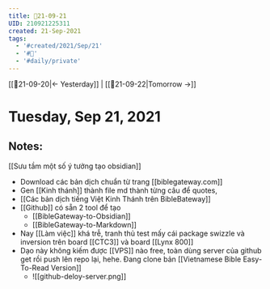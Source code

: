 ```yaml
---
title: 📝21-09-21
UID: 210921225311
created: 21-Sep-2021
tags:
  - '#created/2021/Sep/21'
  - '#📅'
  - '#daily/private'
---
```

[[📝21-09-20|<- Yesterday]] | [[📝21-09-22|Tomorrow ->]]
# Tuesday, Sep 21, 2021

## Notes:

[[Sưu tầm một số ý tưởng tạo obsidian]]
- Download các bản dịch chuẩn từ trang [[biblegateway.com]]
- Gen [[Kinh thánh]] thành file md thành từng câu để quotes,
- [[Các bản dịch tiếng Việt Kinh Thánh trên BibleBateway]]
- [[Github]] có sẵn 2 tool để tạo
	- [[BibleGateway-to-Obsidian]]
	- [[BibleGateway-to-Markdown]]
- Nay [[Làm việc]] khá trễ, tranh thủ test mấy cái package swizzle và inversion trên board [[CTC3]] và board [[Lynx 800]]
- Dạo này không kiếm được [[VPS]] nào free, toàn dùng server của github get rồi push lên repo lại, hehe. Đang clone bản [[Vietnamese Bible Easy-To-Read Version]]
	- ![[github-deloy-server.png]]


